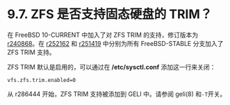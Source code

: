 # 9.7. ZFS 是否支持固态硬盘的 TRIM？

在 FreeBSD 10-CURRENT 中加入了对 ZFS TRIM 的支持，修订版本为 [r240868](https://svnweb.freebsd.org/changeset/base/240868)。在 [r252162](https://svnweb.freebsd.org/changeset/base/252162) 和 [r251419](https://svnweb.freebsd.org/changeset/base/251419) 中分别为所有 FreeBSD-STABLE 分支加入了 ZFS TRIM 支持。

ZFS TRIM 默认是启用的，可以通过在 **/etc/sysctl.conf** 添加这一行来关闭：

```
vfs.zfs.trim.enabled=0
```

从 r286444 开始，ZFS TRIM 支持被添加到 GELI 中。请参阅 geli(8) 和`-T`开关。
